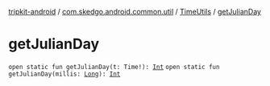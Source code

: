 [tripkit-android](../../index.md) / [com.skedgo.android.common.util](../index.md) / [TimeUtils](index.md) / [getJulianDay](./get-julian-day.md)

# getJulianDay

`open static fun getJulianDay(t: Time!): `[`Int`](https://kotlinlang.org/api/latest/jvm/stdlib/kotlin/-int/index.html)
`open static fun getJulianDay(millis: `[`Long`](https://kotlinlang.org/api/latest/jvm/stdlib/kotlin/-long/index.html)`): `[`Int`](https://kotlinlang.org/api/latest/jvm/stdlib/kotlin/-int/index.html)